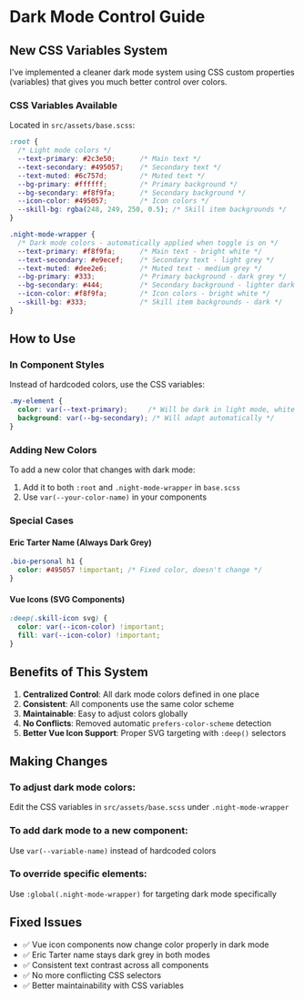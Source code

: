 # Dark Mode Control Guide

## New CSS Variables System

I've implemented a cleaner dark mode system using CSS custom properties (variables) that gives you much better control over colors.

### CSS Variables Available

Located in `src/assets/base.scss`:

```scss
:root {
  /* Light mode colors */
  --text-primary: #2c3e50;      /* Main text */
  --text-secondary: #495057;    /* Secondary text */
  --text-muted: #6c757d;        /* Muted text */
  --bg-primary: #ffffff;        /* Primary background */
  --bg-secondary: #f8f9fa;      /* Secondary background */
  --icon-color: #495057;        /* Icon colors */
  --skill-bg: rgba(248, 249, 250, 0.5); /* Skill item backgrounds */
}

.night-mode-wrapper {
  /* Dark mode colors - automatically applied when toggle is on */
  --text-primary: #f8f9fa;      /* Main text - bright white */
  --text-secondary: #e9ecef;    /* Secondary text - light grey */
  --text-muted: #dee2e6;        /* Muted text - medium grey */
  --bg-primary: #333;           /* Primary background - dark grey */
  --bg-secondary: #444;         /* Secondary background - lighter dark grey */
  --icon-color: #f8f9fa;        /* Icon colors - bright white */
  --skill-bg: #333;             /* Skill item backgrounds - dark */
}
```

## How to Use

### In Component Styles
Instead of hardcoded colors, use the CSS variables:

```scss
.my-element {
  color: var(--text-primary);     /* Will be dark in light mode, white in dark mode */
  background: var(--bg-secondary); /* Will adapt automatically */
}
```

### Adding New Colors
To add a new color that changes with dark mode:

1. Add it to both `:root` and `.night-mode-wrapper` in `base.scss`
2. Use `var(--your-color-name)` in your components

### Special Cases

#### Eric Tarter Name (Always Dark Grey)
```scss
.bio-personal h1 {
  color: #495057 !important; /* Fixed color, doesn't change */
}
```

#### Vue Icons (SVG Components)
```scss
:deep(.skill-icon svg) {
  color: var(--icon-color) !important;
  fill: var(--icon-color) !important;
}
```

## Benefits of This System

1. **Centralized Control**: All dark mode colors defined in one place
2. **Consistent**: All components use the same color scheme
3. **Maintainable**: Easy to adjust colors globally
4. **No Conflicts**: Removed automatic `prefers-color-scheme` detection
5. **Better Vue Icon Support**: Proper SVG targeting with `:deep()` selectors

## Making Changes

### To adjust dark mode colors:
Edit the CSS variables in `src/assets/base.scss` under `.night-mode-wrapper`

### To add dark mode to a new component:
Use `var(--variable-name)` instead of hardcoded colors

### To override specific elements:
Use `:global(.night-mode-wrapper)` for targeting dark mode specifically

## Fixed Issues

- ✅ Vue icon components now change color properly in dark mode
- ✅ Eric Tarter name stays dark grey in both modes
- ✅ Consistent text contrast across all components
- ✅ No more conflicting CSS selectors
- ✅ Better maintainability with CSS variables
